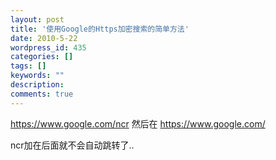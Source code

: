 ```yaml
---
layout: post
title: '使用Google的Https加密搜索的简单方法'
date: 2010-5-22
wordpress_id: 435
categories: []
tags: []
keywords: ""
description: 
comments: true
---
```



https://www.google.com/ncr
然后在
https://www.google.com/

ncr加在后面就不会自动跳转了..



